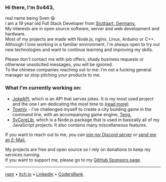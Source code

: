 <!-- Pro Tip: to create a page like this just create a public repo with your username as its name :) -->

### Hi there, I'm Sv443,
real name being Sven 😃  
I am a 19 year old Full Stack Developer from [Stuttgart, Germany.](https://goo.gl/maps/fnQBaP3c9xpkwVnt9)  
My interests are in open source software, server and web development and hardware.  
Most of my projects are made with Node.js, nginx, Linux, Arduino or C++.  
Although I love working in a familiar environment, I'm always open to try out new technologies and want to continue learning and improving my skills.  
  
Please don't contact me with job offers, shady business requests or otherwise unsolicited messages, you will be ignored.  
To the chinese companies reaching out to me: I'm not a fucking general manager so stop pitching your products to me.  
  
### What I'm currently working on:
- [JokeAPI](https://github.com/Sv443/JokeAPI), which is an API that serves jokes. It is my most used project and the one I am dedicating the most time to [(read more)](https://jokeapi.dev)
- [Townly](https://github.com/Sv443/Townly) - I've challenged myself to create a city building game in the command line, with an accompanying game engine, [Teng.](https://github.com/Sv443/Teng)
- [SvCoreLib](https://github.com/Sv443/SvCoreLib), which is a Node.js package that is used in basically all of my JavaScript projects. It also contains many miscellaneous features.
  
If you want to reach out to me, you can [join my Discord server](https://dc.sv443.net/) or [send me an E-Mail.](mailto:contact@sv443.net)  
  
My projects are free and open source so I rely on donations to keep my services running.  
If you want to support me, please go to my [GitHub Sponsors page](https://github.com/sponsors/Sv443).  
  
---
  
[npm](https://www.npmjs.com/~sv443) • [itch.io](https://sv443.itch.io/) • [LinkedIn](https://www.linkedin.com/in/sven-fehler/) • [CodersRank](https://profile.codersrank.io/user/sv443)  
